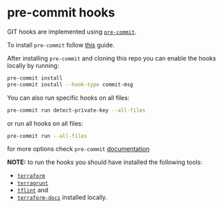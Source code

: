 # pre-commit hooks

GIT hooks are implemented using [`pre-commit`](https://pre-commit.com/).

To install `pre-commit` follow [this](https://pre-commit.com/#install) guide.

After installing `pre-commit` and cloning this repo you can enable the hooks locally by running:

```bash
pre-commit install
pre-commit install --hook-type commit-msg
```

You can also run specific hooks on all files:

```bash
pre-commit run detect-private-key --all-files
```

or run all hooks on all files:

```bash
pre-commit run --all-files
```

for more options check `pre-commit` [documentation](https://pre-commit.com/#advanced)

**NOTE:** to run the hooks you should have installed the following tools:
* [`terraform`](https://www.terraform.io/downloads.html)
* [`terragrunt`](https://terragrunt.gruntwork.io/docs/getting-started/install/)
* [`tflint`](https://github.com/terraform-linters/tflint) and
* [`terraform-docs`](https://github.com/terraform-docs/terraform-docs) installed locally.
